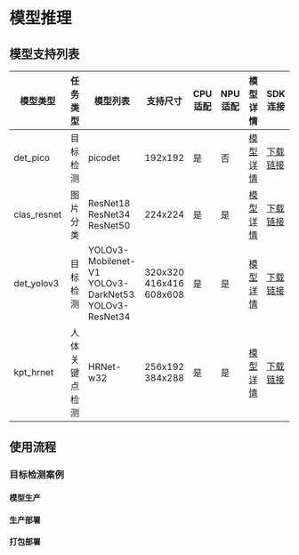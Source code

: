 # 模型推理

## 模型支持列表

<table>
    <thead>
        <tr>
            <th>模型类型</th>
            <th>任务类型</th>
            <th>模型列表</th>
            <th>支持尺寸</th>
            <th>CPU适配</th>
            <th>NPU适配</th>
            <th>模型详情</th>
            <th>SDK连接</th>
        </tr>
    </thead>
    <tbody>    
        <tr>
            <td>det_pico</td>
            <td>目标检测</td>
            <td>picodet</td>
            <td>192x192</td>
            <td>是</td>
            <td>否</td>
            <td><a href="https://github.com/PaddlePaddle/PaddleDetection/tree/release/2.4/configs/picodet">模型详情</a></td>
            <td><a href="https://bj.bcebos.com/ppdeploy/ppdeploy1.0/PPDeploy1.0_picodet_PaddleDetection2.4_paddle2.2.2_Ver1.0.0.zip">下载链接</a></td>
        </tr>
        <tr>
            <td>clas_resnet</td>
            <td>图片分类</td>
            <td>ResNet18<br>ResNet34<br>ResNet50</td>
            <td>224x224</td>
            <td>是</td>
            <td>是</td>
            <td><a href="https://github.com/PaddlePaddle/PaddleClas/blob/release/2.5/docs/zh_CN/models/ImageNet1k/model_list.md#resnet-%E7%B3%BB%E5%88%97-1">模型详情</a></td>
            <td><a href="https://bj.bcebos.com/ppdeploy/ppdeploy1.0/PPDeploy1.0_resnet_PaddleClas2.5_Paddle2.2.2_Ver1.0.0.zip">下载链接</a></td>
        </tr>
        <tr>
            <td>det_yolov3</td>
            <td>目标检测</td>
            <td>YOLOv3-Mobilenet-V1<br>YOLOv3-DarkNet53<br>YOLOv3-ResNet34</td>
            <td>320x320<br>416x416<br>608x608</td>
            <td>是</td>
            <td>是</td>
            <td><a href="https://github.com/PaddlePaddle/PaddleDetection/tree/release/2.6/configs/yolov3#yolov3">模型详情</a></td>
            <td><a href="https://bj.bcebos.com/ppdeploy/ppdeploy1.0/PPDeploy1.0_yolov3_PaddleDetection2.6_Paddle2.2.2_Ver1.0.0.zip">下载链接</a></td>
        </tr>
        <tr>
            <td>kpt_hrnet</td>
            <td>人体关键点检测</td>
            <td>HRNet-w32</td>
            <td>256x192<br>384x288</td>
            <td>是</td>
            <td>是</td>
            <td><a href="https://github.com/PaddlePaddle/PaddleDetection/tree/release/2.6/configs/keypoint#%E6%A8%A1%E5%9E%8B%E5%BA%93">模型详情</a></td>
            <td><a href="https://bj.bcebos.com/ppdeploy/ppdeploy1.0/PPDeploy1.0_PoseDeploy_PaddleDetection2.6_Paddle2.2.2_Ver1.0.0.zip">下载链接</a></td>
        </tr>
    </tbody>    
</table>

## 使用流程

### 目标检测案例

#### 模型生产

#### 生产部署

#### 打包部署
